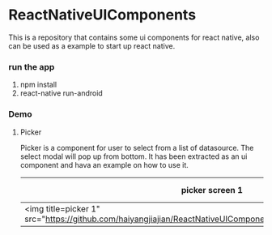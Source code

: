 # ReactNativeUIComponents
This is a repository that contains some ui components for react native, also can be used as a example to start up react native.
### run the app

1. npm install
2. react-native run-android

### Demo

1. Picker 
	
	Picker is a component for user to select from a list of datasource. The select modal will pop up from bottom. It has been extracted as an ui component and hava an example on how to use it.


	picker screen 1 | picker screen2
	------- | ---- 
	<img title=picker 1" src="https://github.com/haiyangjiajian/ReactNativeUIComponents/blob/master/img/picker1.png"> | <img title="picker 2" src="https://github.com/haiyangjiajian/ReactNativeUIComponents/blob/master/img/picker2.png">

